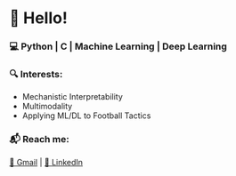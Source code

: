 # 👋 Hello!  

### 💻 Python | C | Machine Learning | Deep Learning  

### 🔍 Interests:  
- Mechanistic Interpretability  
- Multimodality
- Applying ML/DL to Football Tactics  

### 📬 Reach me:  
[📧 Gmail](mailto:mokshagrawal42@gmail.com) | [💼 LinkedIn](https://www.linkedin.com/in/moksh-agrawal-805ab424a/)  


